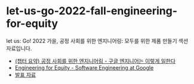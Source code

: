 # let-us-go-2022-fall-engineering-for-equity

let us: Go! 2022 가을, 공정 사회를 위한 엔지니어링: 모두를 위한 제품 만들기 섹션 자료입니다.

- [(챕터 요약) 공정 사회를 위한 엔지니어링 - 구글 엔지니어는 이렇게 일한다](https://github.com/ryan-son/software-engineering-at-google/blob/main/4.%20Engineering%20for%20Equity.md)
- [Engineering for Equity - Software Engineering at Google](https://abseil.io/resources/swe-book/html/ch04.html)
- [발표 자료](https://github.com/ryan-son/let-us-go-2022-fall-engineering-for-equity/blob/main/presentation/let-us-go-2022-fall_%EA%B3%B5%EC%A0%95%20%EC%82%AC%ED%9A%8C%EB%A5%BC%20%EC%9C%84%ED%95%9C%20%EC%97%94%EC%A7%80%EB%8B%88%EC%96%B4%EB%A7%81-%EB%AA%A8%EB%91%90%EB%A5%BC%20%EC%9C%84%ED%95%9C%20%EC%A0%9C%ED%92%88%20%EB%A7%8C%EB%93%A4%EA%B8%B0_%ED%83%9C%EC%8A%B9(%EC%86%90%EA%B1%B4%ED%9D%AC).pdf)
